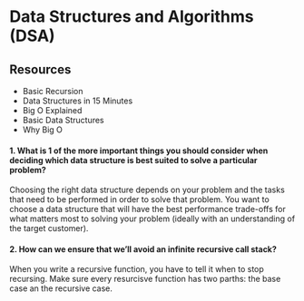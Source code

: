 # Data Structures and Algorithms (DSA)

## Resources 
- Basic Recursion
- Data Structures in 15 Minutes
- Big O Explained
- Basic Data Structures
- Why Big O

#### 1. What is 1 of the more important things you should consider when deciding which data structure is best suited to solve a particular problem?

Choosing the right data structure depends on your problem and the tasks that need to be performed in order to solve that problem. You want to choose a data structure that will have the best performance trade-offs for what matters most to solving your problem (ideally with an understanding of the target customer). 

#### 2. How can we ensure that we’ll avoid an infinite recursive call stack?

When you write a recursive function, you have to tell it when to stop recursing. Make sure every resurcisve function has two parths: the base case an the recursive case. 